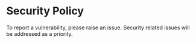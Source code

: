 # Security Policy

To report a vulnerability, please raise an issue.  Security related issues will be addressed as a priority.
